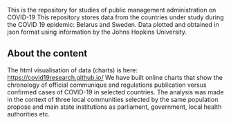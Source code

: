 This is the repository for studies of public management administration on COVID-19
This repository stores data from the countries under study during the COVID 19 epidemic: Belarus and Sweden. Data plotted and obtained in json format using information by the Johns Hopkins University. 
## About the content
The html visualisation of data (charts) is here: https://covid19research.github.io/
We have built online charts that show the chronology of official communique and regulations publication versus confirmed cases of COVID-19 in selected countries.
The analysis was made in the context of three local communities selected by the same population propose and main state institutions as parliament, government, local health authorities etc.


